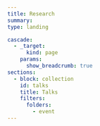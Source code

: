 ```yaml
---
title: Research
summary: 
type: landing

cascade:
  - _target:
      kind: page
    params:
      show_breadcrumb: true
sections:
  - block: collection
    id: talks
    title: Talks
    filters:
      folders:
        - event
---
```

